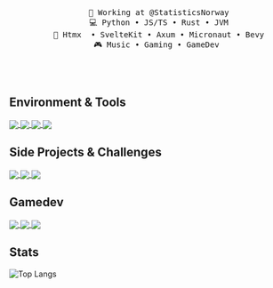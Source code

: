 <div align="center">
<pre>
    💼 Working at @StatisticsNorway
    💻 Python • JS/TS • Rust • JVM
    📖 Htmx  • SvelteKit • Axum • Micronaut • Bevy
    🎮 Music • Gaming • GameDev 
</pre>
<br><br>
</div>

## Environment & Tools
<a href="https://github.com/DanielElisenberg/dotfiles">
  <img align="center" src="https://github-readme-stats.vercel.app/api/pin?username=DanielElisenberg&repo=dotfiles&title_color=fff&icon_color=f9f9f9&text_color=9f9f9f&bg_color=151515" />
</a>
<a href="https://github.com/DanielElisenberg/arch-post-install">
  <img align="center" src="https://github-readme-stats.vercel.app/api/pin?username=DanielElisenberg&repo=arch-post-install&title_color=fff&icon_color=f9f9f9&text_color=9f9f9f&bg_color=151515" />
</a>
<a href="https://github.com/DanielElisenberg/nvim">
  <img align="center" src="https://github-readme-stats.vercel.app/api/pin?username=DanielElisenberg&repo=nvim&title_color=fff&icon_color=f9f9f9&text_color=9f9f9f&bg_color=151515" />
</a>
<a href="https://github.com/DanielElisenberg/zmk-config-corne">
  <img align="center" src="https://github-readme-stats.vercel.app/api/pin?username=DanielElisenberg&repo=zmk-config-corne&title_color=fff&icon_color=f9f9f9&text_color=9f9f9f&bg_color=151515" />
</a>

## Side Projects & Challenges
<a href="https://github.com/DanielElisenberg/advent-of-code">
  <img align="center" src="https://github-readme-stats.vercel.app/api/pin?username=DanielElisenberg&repo=advent-of-code&title_color=fff&icon_color=f9f9f9&text_color=9f9f9f&bg_color=151515" />
</a>
<a href="https://github.com/DanielElisenberg/codecrafters">
  <img align="center" src="https://github-readme-stats.vercel.app/api/pin?username=DanielElisenberg&repo=codecrafters&title_color=fff&icon_color=f9f9f9&text_color=9f9f9f&bg_color=151515" />
</a>
<a href="https://github.com/DanielElisenberg/authonaut">
  <img align="center" src="https://github-readme-stats.vercel.app/api/pin?username=DanielElisenberg&repo=authonaut&title_color=fff&icon_color=f9f9f9&text_color=9f9f9f&bg_color=151515" />
</a>

## Gamedev
<a href="https://github.com/DanielElisenberg/trial-by-combat">
  <img align="center" src="https://github-readme-stats.vercel.app/api/pin?username=DanielElisenberg&repo=trial-by-combat&title_color=fff&icon_color=f9f9f9&text_color=9f9f9f&bg_color=151515" />
</a>
<a href="https://github.com/leiver/KinderKaos">
  <img align="center" src="https://github-readme-stats.vercel.app/api/pin?username=leiver&repo=KinderKaos&title_color=fff&icon_color=f9f9f9&text_color=9f9f9f&bg_color=151515" />
</a>
<a href="https://github.com/DanielElisenberg/simple-retro-td">
  <img align="center" src="https://github-readme-stats.vercel.app/api/pin?username=DanielElisenberg&repo=simple-retro-td&title_color=fff&icon_color=f9f9f9&text_color=9f9f9f&bg_color=151515" />
</a>

## Stats
![Top Langs](https://github-readme-stats.vercel.app/api/top-langs/?username=DanielElisenberg&size_weight=0.5&count_weight=0.5&title_color=fff&icon_color=f9f9f9&text_color=9f9f9f&bg_color=151515)
